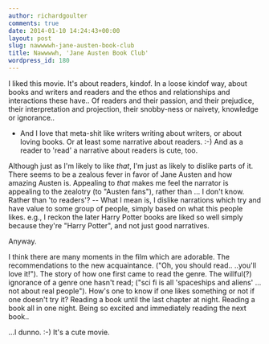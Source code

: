 ```yaml
---
author: richardgoulter
comments: true
date: 2014-01-10 14:24:43+00:00
layout: post
slug: nawwwwh-jane-austen-book-club
title: Nawwwwh, 'Jane Austen Book Club'
wordpress_id: 180
---
```


I liked this movie.
It's about readers, kindof. In a loose kindof way, about books and writers and readers and the ethos and relationships and interactions these have..
Of readers and their passion, and their prejudice, their interpretation and projection, their snobby-ness or naivety, knowledge or ignorance..

- And I love that meta-shit like writers writing about writers, or about loving books.
Or at least some narrative about readers. :-) And as a reader to 'read' a narrative about readers is cute, too.

Although just as I'm likely to like _that_, I'm just as likely to dislike parts of it.
There seems to be a zealous fever in favor of Jane Austen and how amazing Austen is. Appealing to _that_ makes me feel the narrator is appealing to the zealotry (to "Austen fans"), rather than ... I don't know. Rather than 'to readers'? -- What I mean is, I dislike narrations which try and have value to some group of people, simply based on what this people likes. e.g., I reckon the later Harry Potter books are liked so well simply because they're "Harry Potter", and not just good narratives.

Anyway.

I think there are many moments in the film which are adorable.
The recommendations to the new acquaintance. ("Oh, you should read.. ..you'll love it!").
The story of how one first came to read the genre.
The willful(?) ignorance of a genre one hasn't read; ("sci fi is all 'spaceships and aliens' ... not about real people"). How's one to know if one likes something or not if one doesn't try it?
Reading a book until the last chapter at night. Reading a book all in one night. Being so excited and immediately reading the next book..

...I dunno. :-) It's a cute movie.


